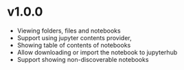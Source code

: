 # v1.0.0
- Viewing folders, files and notebooks
- Support using jupyter contents provider,
- Showing table of contents of notebooks
- Allow downloading or import the notebook to jupyterhub
- Support showing non-discoverable notebooks
